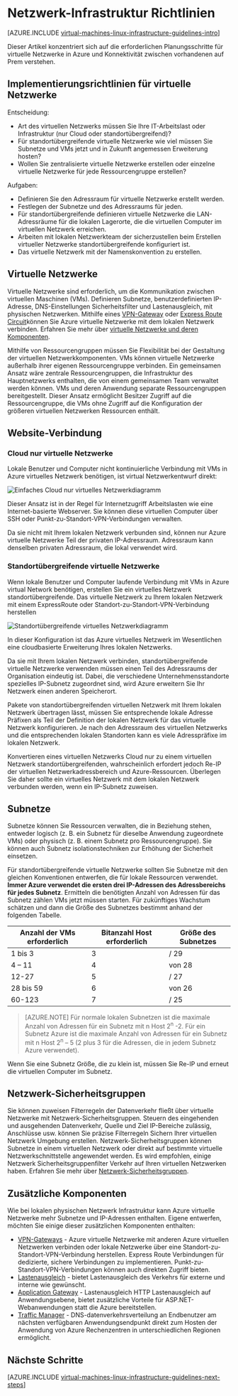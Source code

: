 <properties
    pageTitle="Netzwerk-Infrastruktur Richtlinien | Microsoft Azure"
    description="Erfahren Sie mehr über wichtigen Entwurf und Implementierung von Richtlinien für die Bereitstellung von virtuellen Netzwerken in Azure Infrastrukturdienste."
    documentationCenter=""
    services="virtual-machines-linux"
    authors="iainfoulds"
    manager="timlt"
    editor=""
    tags="azure-resource-manager"/>

<tags
    ms.service="virtual-machines-linux"
    ms.workload="infrastructure-services"
    ms.tgt_pltfrm="vm-linux"
    ms.devlang="na"
    ms.topic="article"
    ms.date="09/08/2016"
    ms.author="iainfou"/>

# <a name="networking-infrastructure-guidelines"></a>Netzwerk-Infrastruktur Richtlinien

[AZURE.INCLUDE [virtual-machines-linux-infrastructure-guidelines-intro](../../includes/virtual-machines-linux-infrastructure-guidelines-intro.md)] 

Dieser Artikel konzentriert sich auf die erforderlichen Planungsschritte für virtuelle Netzwerke in Azure und Konnektivität zwischen vorhandenen auf Prem verstehen.


## <a name="implementation-guidelines-for-virtual-networks"></a>Implementierungsrichtlinien für virtuelle Netzwerke

Entscheidung:

- Art des virtuellen Netzwerks müssen Sie Ihre IT-Arbeitslast oder Infrastruktur (nur Cloud oder standortübergreifend)?
- Für standortübergreifende virtuelle Netzwerke wie viel müssen Sie Subnetze und VMs jetzt und in Zukunft angemessen Erweiterung hosten?
- Wollen Sie zentralisierte virtuelle Netzwerke erstellen oder einzelne virtuelle Netzwerke für jede Ressourcengruppe erstellen?

Aufgaben:

- Definieren Sie den Adressraum für virtuelle Netzwerke erstellt werden.
- Festlegen der Subnetze und des Adressraums für jeden.
- Für standortübergreifende definieren virtuelle Netzwerke die LAN-Adressräume für die lokalen Lagerorte, die die virtuellen Computer im virtuellen Netzwerk erreichen.
- Arbeiten mit lokalen Netzwerkteam der sicherzustellen beim Erstellen virtueller Netzwerke standortübergreifende konfiguriert ist.
- Das virtuelle Netzwerk mit der Namenskonvention zu erstellen.


## <a name="virtual-networks"></a>Virtuelle Netzwerke

Virtuelle Netzwerke sind erforderlich, um die Kommunikation zwischen virtuellen Maschinen (VMs). Definieren Subnetze, benutzerdefinierten IP-Adresse, DNS-Einstellungen Sicherheitsfilter und Lastenausgleich, mit physischen Netzwerken. Mithilfe eines [VPN-Gateway](../vpn-gateway/vpn-gateway-about-vpngateways.md) oder [Express Route Circuit](../expressroute/expressroute-introduction.md)können Sie Azure virtuelle Netzwerke mit dem lokalen Netzwerk verbinden. Erfahren Sie mehr über [virtuelle Netzwerke und deren Komponenten](../virtual-network/virtual-networks-overview.md).

Mithilfe von Ressourcengruppen müssen Sie Flexibilität bei der Gestaltung der virtuellen Netzwerkkomponenten. VMs können virtuelle Netzwerke außerhalb ihrer eigenen Ressourcengruppe verbinden. Ein gemeinsamen Ansatz wäre zentrale Ressourcengruppen, die Infrastruktur des Hauptnetzwerks enthalten, die von einem gemeinsamen Team verwaltet werden können. VMs und deren Anwendung separate Ressourcengruppen bereitgestellt. Dieser Ansatz ermöglicht Besitzer Zugriff auf die Ressourcengruppe, die VMs ohne Zugriff auf die Konfiguration der größeren virtuellen Netzwerken Ressourcen enthält.

## <a name="site-connectivity"></a>Website-Verbindung

### <a name="cloud-only-virtual-networks"></a>Cloud nur virtuelle Netzwerke
Lokale Benutzer und Computer nicht kontinuierliche Verbindung mit VMs in Azure virtuelles Netzwerk benötigen, ist virtual Netzwerkentwurf direkt:

![Einfaches Cloud nur virtuelles Netzwerkdiagramm](./media/virtual-machines-common-infrastructure-service-guidelines/vnet01.png)

Dieser Ansatz ist in der Regel für Internetzugriff Arbeitslasten wie eine Internet-basierte Webserver. Sie können diese virtuellen Computer über SSH oder Punkt-zu-Standort-VPN-Verbindungen verwalten.

Da sie nicht mit Ihrem lokalen Netzwerk verbunden sind, können nur Azure virtuelle Netzwerke Teil der privaten IP-Adressraum. Adressraum kann denselben privaten Adressraum, die lokal verwendet wird.


### <a name="cross-premises-virtual-networks"></a>Standortübergreifende virtuelle Netzwerke
Wenn lokale Benutzer und Computer laufende Verbindung mit VMs in Azure virtual Network benötigen, erstellen Sie ein virtuelles Netzwerk standortübergreifende. Das virtuelle Netzwerk zu Ihrem lokalen Netzwerk mit einem ExpressRoute oder Standort-zu-Standort-VPN-Verbindung herstellen

![Standortübergreifende virtuelles Netzwerkdiagramm](./media/virtual-machines-common-infrastructure-service-guidelines/vnet02.png)

In dieser Konfiguration ist das Azure virtuelles Netzwerk im Wesentlichen eine cloudbasierte Erweiterung Ihres lokalen Netzwerks.

Da sie mit Ihrem lokalen Netzwerk verbinden, standortübergreifende virtuelle Netzwerke verwenden müssen einen Teil des Adressraums der Organisation eindeutig ist. Dabei, die verschiedene Unternehmensstandorte spezielles IP-Subnetz zugeordnet sind, wird Azure erweitern Sie Ihr Netzwerk einen anderen Speicherort.

Pakete von standortübergreifenden virtuellen Netzwerk mit Ihrem lokalen Netzwerk übertragen lässt, müssen Sie entsprechende lokale Adresse Präfixen als Teil der Definition der lokalen Netzwerk für das virtuelle Netzwerk konfigurieren. Je nach den Adressraum des virtuellen Netzwerks und die entsprechenden lokalen Standorten kann es viele Adresspräfixe im lokalen Netzwerk.

Konvertieren eines virtuellen Netzwerks Cloud nur zu einem virtuellen Netzwerk standortübergreifenden, wahrscheinlich erfordert jedoch Re-IP der virtuellen Netzwerkadressbereich und Azure-Ressourcen. Überlegen Sie daher sollte ein virtuelles Netzwerk mit dem lokalen Netzwerk verbunden werden, wenn ein IP-Subnetz zuweisen.

## <a name="subnets"></a>Subnetze
Subnetze können Sie Ressourcen verwalten, die in Beziehung stehen, entweder logisch (z. B. ein Subnetz für dieselbe Anwendung zugeordnete VMs) oder physisch (z. B. einem Subnetz pro Ressourcengruppe). Sie können auch Subnetz isolationstechniken zur Erhöhung der Sicherheit einsetzen.

Für standortübergreifende virtuelle Netzwerke sollten Sie Subnetze mit den gleichen Konventionen entwerfen, die für lokale Ressourcen verwendet. **Immer Azure verwendet die ersten drei IP-Adressen des Adressbereichs für jedes Subnetz**. Ermitteln die benötigten Anzahl von Adressen für das Subnetz zählen VMs jetzt müssen starten. Für zukünftiges Wachstum schätzen und dann die Größe des Subnetzes bestimmt anhand der folgenden Tabelle.

Anzahl der VMs erforderlich | Bitanzahl Host erforderlich | Größe des Subnetzes
--- | --- | ---
1 bis 3 | 3 | / 29
4 – 11     | 4 | von 28
12-27 | 5 | / 27
28 bis 59 | 6 | von 26
60-123 | 7 | / 25

> [AZURE.NOTE] Für normale lokalen Subnetzen ist die maximale Anzahl von Adressen für ein Subnetz mit n Host 2<sup>n</sup> -2. Für ein Subnetz Azure ist die maximale Anzahl von Adressen für ein Subnetz mit n Host 2<sup>n</sup> – 5 (2 plus 3 für die Adressen, die in jedem Subnetz Azure verwendet).

Wenn Sie eine Subnetz Größe, die zu klein ist, müssen Sie Re-IP und erneut die virtuellen Computer im Subnetz.


## <a name="network-security-groups"></a>Netzwerk-Sicherheitsgruppen
Sie können zuweisen Filterregeln der Datenverkehr fließt über virtuelle Netzwerke mit Netzwerk-Sicherheitsgruppen. Steuern des eingehenden und ausgehenden Datenverkehr, Quelle und Ziel IP-Bereiche zulässig, Anschlüsse usw. können Sie präzise Filterregeln Sichern Ihrer virtuellen Netzwerk Umgebung erstellen. Netzwerk-Sicherheitsgruppen können Subnetze in einem virtuellen Netzwerk oder direkt auf bestimmte virtuelle Netzwerkschnittstelle angewendet werden. Es wird empfohlen, einige Netzwerk Sicherheitsgruppenfilter Verkehr auf Ihren virtuellen Netzwerken haben. Erfahren Sie mehr über [Netzwerk-Sicherheitsgruppen](../virtual-network/virtual-networks-nsg.md).


## <a name="additional-network-components"></a>Zusätzliche Komponenten
Wie bei lokalen physischen Netzwerk Infrastruktur kann Azure virtuelle Netzwerke mehr Subnetze und IP-Adressen enthalten. Eigene entwerfen, möchten Sie einige dieser zusätzlichen Komponenten enthalten:

- [VPN-Gateways](../vpn-gateway/vpn-gateway-about-vpngateways.md) - Azure virtuelle Netzwerke mit anderen Azure virtuellen Netzwerken verbinden oder lokale Netzwerke über eine Standort-zu-Standort-VPN-Verbindung herstellen. Express Route Verbindungen für dedizierte, sichere Verbindungen zu implementieren. Punkt-zu-Standort-VPN-Verbindungen können auch direkten Zugriff bieten.
- [Lastenausgleich](../load-balancer/load-balancer-overview.md) - bietet Lastenausgleich des Verkehrs für externe und interne wie gewünscht.
- [Application Gateway](../application-gateway/application-gateway-introduction.md) - Lastenausgleich HTTP Lastenausgleich auf Anwendungsebene, bietet zusätzliche Vorteile für ASP.NET-Webanwendungen statt die Azure bereitstellen.
- [Traffic Manager](../traffic-manager/traffic-manager-overview.md) - DNS-datenverkehrsverteilung an Endbenutzer am nächsten verfügbaren Anwendungsendpunkt direkt zum Hosten der Anwendung von Azure Rechenzentren in unterschiedlichen Regionen ermöglicht.


## <a name="next-steps"></a>Nächste Schritte

[AZURE.INCLUDE [virtual-machines-linux-infrastructure-guidelines-next-steps](../../includes/virtual-machines-linux-infrastructure-guidelines-next-steps.md)] 